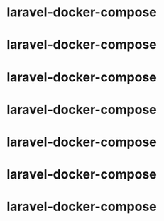 # laravel-docker-compose
# laravel-docker-compose
# laravel-docker-compose
# laravel-docker-compose
# laravel-docker-compose
# laravel-docker-compose
# laravel-docker-compose
